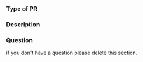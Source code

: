 ### Type of PR

### Description

### Question
if you don't have a question please delete this section.

